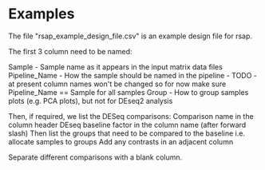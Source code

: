 # Examples

The file "rsap_example_design_file.csv" is an example design file for rsap.

The first 3 column need to be named:

Sample	- Sample name as it appears in the input matrix data files
Pipeline_Name - How the sample should be named in the pipeline - TODO - at present column names won't be changed so for now make sure Pipeline_Name == Sample for all samples
Group - How to group samples plots (e.g. PCA plots), but not for DEseq2 analysis

Then, if required, we list the DESeq comparisons:
Comparison name in the column header
DEseq baseline factor in the column name (after forward slash)
Then list the groups that need to be compared to the baseline i.e. allocate samples to groups
Add any contrasts in an adjacent column

Separate different comparisons with a blank column.